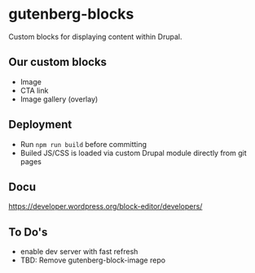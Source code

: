 # gutenberg-blocks

Custom blocks for displaying content within Drupal.

## Our custom blocks
* Image
* CTA link
* Image gallery (overlay)

## Deployment
* Run `npm run build` before committing
* Builed JS/CSS is loaded via custom Drupal module directly from git pages

## Docu

https://developer.wordpress.org/block-editor/developers/

## To Do's

* enable dev server with fast refresh
* TBD: Remove gutenberg-block-image repo
